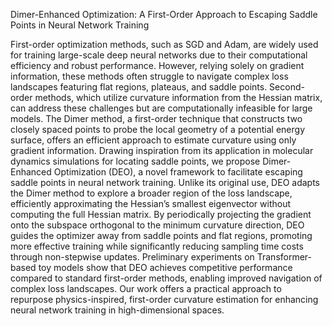 Dimer-Enhanced Optimization: A First-Order Approach to Escaping Saddle Points in Neural Network Training



First-order optimization methods, such as SGD and Adam, are widely used for
training large-scale deep neural networks due to their computational efficiency and
robust performance. However, relying solely on gradient information, these methods
often struggle to navigate complex loss landscapes featuring flat regions, plateaus,
and saddle points. Second-order methods, which utilize curvature information from
the Hessian matrix, can address these challenges but are computationally infeasible
for large models. The Dimer method, a first-order technique that constructs two
closely spaced points to probe the local geometry of a potential energy surface,
offers an efficient approach to estimate curvature using only gradient information.
Drawing inspiration from its application in molecular dynamics simulations for locating
saddle points, we propose Dimer-Enhanced Optimization (DEO), a novel
framework to facilitate escaping saddle points in neural network training. Unlike
its original use, DEO adapts the Dimer method to explore a broader region of the
loss landscape, efficiently approximating the Hessian’s smallest eigenvector without
computing the full Hessian matrix. By periodically projecting the gradient
onto the subspace orthogonal to the minimum curvature direction, DEO guides the
optimizer away from saddle points and flat regions, promoting more effective training
while significantly reducing sampling time costs through non-stepwise updates.
Preliminary experiments on Transformer-based toy models show that DEO achieves
competitive performance compared to standard first-order methods, enabling improved
navigation of complex loss landscapes. Our work offers a practical approach
to repurpose physics-inspired, first-order curvature estimation for enhancing neural
network training in high-dimensional spaces.
